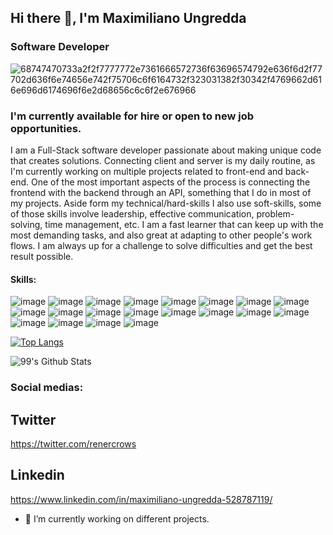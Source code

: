 ## Hi there 👋, I'm Maximiliano Ungredda
### Software Developer

![68747470733a2f2f7777772e7361666572736f63696574792e636f6d2f77702d636f6e74656e742f75706c6f6164732f323031382f30342f4769662d616e696d6174696f6e2d68656c6c6f2e676966](https://user-images.githubusercontent.com/98361289/217668554-b2d801ed-4ccf-453a-baf7-9b2500640f18.gif)

### I'm currently available for hire or open to new job opportunities.

I am a Full-Stack software developer passionate about making unique code that creates solutions. Connecting client and server is my daily routine, as I'm currently working on multiple projects related to front-end and back-end. One of the most important aspects of the process is connecting the frontend with the backend through an API, something that I do in most of my projects. Aside form my technical/hard-skills I also use soft-skills, some of those skills involve leadership, effective communication, problem-solving, time management, etc. I am a fast learner that can keep up with the most demanding tasks, and also great at adapting to other people's work flows. I am always up for a challenge to solve difficulties and get the best result possible.  

#### Skills: 

![image](https://user-images.githubusercontent.com/98361289/217603401-5de45c75-dd19-48a2-ae29-cafcb71cbbb5.png) ![image](https://user-images.githubusercontent.com/98361289/217602743-7b60f69e-2944-4ec8-b36d-b044c59dbf15.png) ![image](https://user-images.githubusercontent.com/98361289/217603307-7a4c5bdf-c38a-4262-a1c5-c8ab75e0f910.png) ![image](https://user-images.githubusercontent.com/98361289/217603702-3978e08b-f8f4-41e6-97ff-b9d8e914df9b.png)
![image](https://user-images.githubusercontent.com/98361289/217603791-4229b011-6667-4b9a-854c-063a59b9c6e2.png)
![image](https://user-images.githubusercontent.com/98361289/217603943-54dec385-071a-470c-a954-414a33c21af6.png)
![image](https://user-images.githubusercontent.com/98361289/217603983-5262cd9f-40a5-482b-ac7b-424fc7905258.png)
![image](https://user-images.githubusercontent.com/98361289/217604174-60f098d1-d044-4d3b-8b21-5ce5130b12f9.png)
![image](https://user-images.githubusercontent.com/98361289/217604367-24052898-7001-482e-8fbe-2155a4653e13.png)
![image](https://user-images.githubusercontent.com/98361289/217604458-2a36b006-4f11-49bc-816f-145fa8b7d45b.png)
![image](https://user-images.githubusercontent.com/98361289/217604506-a398c477-1705-4472-b3f5-ab686b170a37.png)
![image](https://user-images.githubusercontent.com/98361289/217604590-be7ea079-5ac9-4e78-b867-2856ca22a575.png)
![image](https://user-images.githubusercontent.com/98361289/217604739-1764bd55-d0b7-46a9-a353-a66cbdd8c494.png)
![image](https://user-images.githubusercontent.com/98361289/217604909-63218094-aae3-4cdf-aaa8-7c6b889cdc3f.png)
![image](https://user-images.githubusercontent.com/98361289/217605028-32aa3bfd-c8cc-400a-87b0-945a36897176.png)
![image](https://user-images.githubusercontent.com/98361289/217605088-0727229f-acc7-43ac-a985-00910b8b45e1.png)
![image](https://user-images.githubusercontent.com/98361289/217605193-622d99f0-5552-4799-9180-daf03087ee9e.png)
![image](https://user-images.githubusercontent.com/98361289/217605344-fedfe58b-498e-4187-a53c-4dcbb586e403.png)
![image](https://user-images.githubusercontent.com/98361289/217605466-5ee858bd-f6cc-491c-b4dd-2e1dc5bfeab0.png)
![image](https://user-images.githubusercontent.com/98361289/217605499-18b02322-7c39-46a2-b455-0cc5dfaf4032.png)



[![Top Langs](https://github-readme-stats.vercel.app/api/top-langs/?username=renercrows&layout=compact&bg_color=30,e96443,904e95&title_color=fff&text_color=fff)](https://github.com/anuraghazra/github-readme-stats)

![99's Github Stats](https://github-readme-stats.vercel.app/api?username=renercrows&bg_color=30,e96443,904e95&title_color=fff&text_color=fff)

### Social medias:

## Twitter

https://twitter.com/renercrows

## Linkedin

https://www.linkedin.com/in/maximiliano-ungredda-528787119/

- 🔭 I’m currently working on different projects. 




